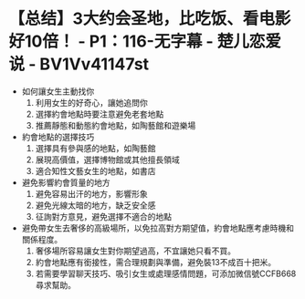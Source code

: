 # 【总结】3大约会圣地，比吃饭、看电影好10倍！ - P1：116-无字幕 - 楚儿恋爱说 - BV1Vv41147st

-   如何讓女生主動找你
    1.  利用女生的好奇心，讓她追問你
    2.  選擇約會地點時要注意避免老套地點
    3.  推薦靜態和動態約會地點，如陶藝館和遊樂場
-   約會地點的選擇技巧
    1.  選擇具有參與感的地點，如陶藝館
    2.  展現高價值，選擇博物館或其他擅長領域
    3.  適合知性文藝女生的地點，如書店
-   避免影響約會質量的地方
    1.  避免容易出汗的地方，影響形象
    2.  避免光線太暗的地方，缺乏安全感
    3.  征詢對方意見，避免選擇不適合的地點
-   避免帶女生去奢侈的高級場所，以免拉高對方期望值，約會地點應考慮時機和關係程度。
    1.  奢侈場所容易讓女生對你期望過高，不宜讓她只看不買。
    2.  約會地點應有銜接性，需合理規劃與準備，避免裝13不成百十把米。
    3.  若需要學習聊天技巧、吸引女生或處理感情問題，可添加微信號CCFB668尋求幫助。